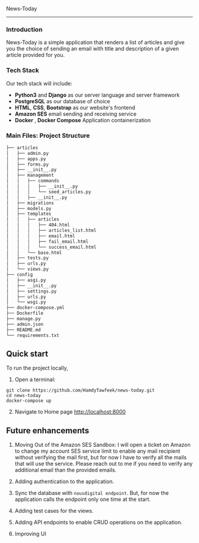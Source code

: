 News-Today

-----

### Introduction

News-Today is a simple application that renders a list of articles and give you the choice of sending an email with 
title and description of a given article provided for you.

### Tech Stack

Our tech stack will include:

* **Python3** and **Django** as our server language and server framework
* **PostgreSQL** as our database of choice
* **HTML**, **CSS**, **Bootstrap** as our website's frontend
* **Amazon SES** email sending and receiving service
* **Docker** , **Docker Compose** Application containerization 


### Main Files: Project Structure
```sh
├── articles
│   ├── admin.py
│   ├── apps.py
│   ├── forms.py
│   ├── __init__.py
│   ├── management
│   │   ├── commands
│   │   │   ├── __init__.py
│   │   │   └── seed_articles.py
│   │   ├── __init__.py
│   ├── migrations
│   ├── models.py
│   ├── templates
│   │   ├── articles
│   │   │   ├── 404.html
│   │   │   ├── articles_list.html
│   │   │   ├── email.html
│   │   │   ├── fail_email.html
│   │   │   └── success_email.html
│   │   └── base.html
│   ├── tests.py
│   ├── urls.py
│   └── views.py
├── config
│   ├── asgi.py
│   ├── __init__.py
│   ├── settings.py
│   ├── urls.py
│   └── wsgi.py
├── docker-compose.yml
├── Dockerfile
├── manage.py
├── admin.json
├── README.md
└── requirements.txt
```

## Quick start

To run the project locally,

1. Open a terminal:
  ```shell
  git clone https://github.com/HamdyTawfeek/news-today.git
  cd news-today
  docker-compose up
  ```

2. Navigate to Home page [http://localhost:8000](http://localhost:8000)


## Future enhancements

1. Moving Out of the Amazon SES Sandbox: I will open a ticket on Amazon to change my account SES service limit to enable any mail recipient without verifying the mail first, but for now I have to verify all the mails that will use the service. Please reach out to me if you need to verify any additional email than the provided emails.

2. Adding authentication to the application.
3. Sync the database with `nousdigital endpoint`. But, for now the application calls the endpoint only one time at the start.
4. Adding test cases for the views.
5. Adding API endpoints to enable CRUD operations on the application.
6. Improving UI